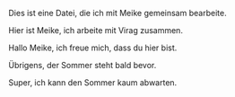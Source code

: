 Dies ist eine Datei, die ich mit Meike gemeinsam bearbeite.

Hier ist Meike, ich arbeite mit Virag zusammen.

Hallo Meike, ich freue mich, dass du hier bist. 

Übrigens, der Sommer steht bald bevor.

Super, ich kann den Sommer kaum abwarten.
